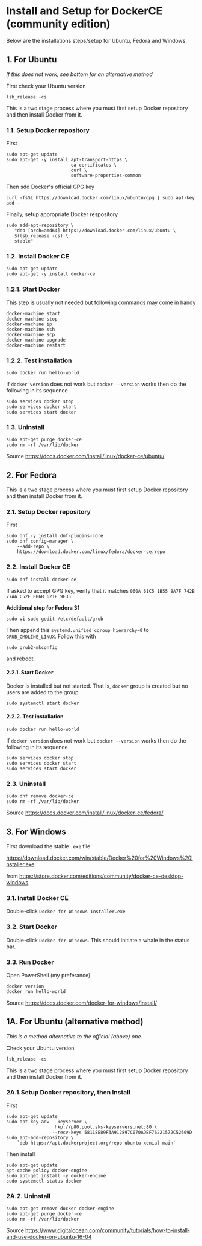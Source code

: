# Install and Setup for DockerCE (community edition)
Below are the installations steps/setup for Ubuntu, Fedora and Windows.

## 1. For Ubuntu

_If this does not work, see bottom for an alternative method_

First check your Ubuntu version
```
lsb_release -cs
```

This is a two stage process where you must first setup Docker repository and then install Docker from it.

### 1.1. Setup Docker repository
First
```
sudo apt-get update
sudo apt-get -y install apt-transport-https \
                        ca-certificates \
                        curl \
                        software-properties-common
```

Then sdd Docker's official GPG key
```
curl -fsSL https://download.docker.com/linux/ubuntu/gpg | sudo apt-key add -
```

Finally, setup appropriate Docker respository
```
sudo add-apt-repository \
   "deb [arch=amd64] https://download.docker.com/linux/ubuntu \
   $(lsb_release -cs) \
   stable"
```

### 1.2. Install Docker CE
```
sudo apt-get update
sudo apt-get -y install docker-ce
```

### 1.2.1. Start Docker
This step is usually not needed but following commands may come in handy
```
docker-machine start
docker-machine stop
docker-machine ip
docker-machine ssh
docker-machine scp
docker-machine upgrade
docker-machine restart
```

### 1.2.2. Test installation
```
sudo docker run hello-world
```
If `docker version` does not work but `docker --version` works then do the following in its sequence
```
sudo services docker stop
sudo services docker start
sudo services start docker
```

### 1.3. Uninstall
```
sudo apt-get purge docker-ce
sudo rm -rf /var/lib/docker
```

Source https://docs.docker.com/install/linux/docker-ce/ubuntu/


## 2. For Fedora

This is a two stage process where you must first setup Docker repository and then install Docker from it.

### 2.1. Setup Docker repository
First
```
sudo dnf -y install dnf-plugins-core
sudo dnf config-manager \
    --add-repo \
    https://download.docker.com/linux/fedora/docker-ce.repo
```

### 2.2. Install Docker CE
```
sudo dnf install docker-ce
```
If asked to accept GPG key, verify that it matches `060A 61C5 1B55 8A7F 742B 77AA C52F EB6B 621E 9F35`

**Additional step for Fedora 31**
```
sudo vi sudo gedit /etc/default/grub
```
Then append this `systemd.unified_cgroup_hierarchy=0` to `GRUB_CMDLINE_LINUX`.
Follow this with
```
sudo grub2-mkconfig
```
and reboot.

#### 2.2.1. Start Docker
Docker is installed but not started. That is, `docker` group is created but no users are added to the group.
```
sudo systemctl start docker
```

#### 2.2.2. Test installation
```
sudo docker run hello-world
```
If `docker version` does not work but `docker --version` works then do the following in its sequence
```
sudo services docker stop
sudo services docker start
sudo services start docker
```

### 2.3. Uninstall
```
sudo dnf remove docker-ce
sudo rm -rf /var/lib/docker
```

Source https://docs.docker.com/install/linux/docker-ce/fedora/


## 3. For Windows

First download the stable `.exe` file

https://download.docker.com/win/stable/Docker%20for%20Windows%20Installer.exe

from https://store.docker.com/editions/community/docker-ce-desktop-windows


### 3.1. Install Docker CE
Double-click `Docker for Windows Installer.exe`


### 3.2. Start Docker
Double-click `Docker for Windows`. This should initiate a whale in the status bar.

### 3.3. Run Docker
Open PowerShell (my preferance)
```
docker version
docker run hello-world
```

Source https://docs.docker.com/docker-for-windows/install/


## 1A. For Ubuntu (alternative method)

_This is a method alternative to the official (above) one._

Check your Ubuntu version
```
lsb_release -cs
```

This is a two stage process where you must first setup Docker repository and then install Docker from it.

### 2A.1.Setup Docker repository, then Install
First
```
sudo apt-get update
sudo apt-key adv --keyserver \
                  hkp://p80.pool.sks-keyservers.net:80 \
                 --recv-keys 58118E89F3A912897C070ADBF76221572C52609D
sudo apt-add-repository \
    `deb https://apt.dockerproject.org/repo ubuntu-xenial main`
```

Then install
```
sudo apt-get update
apt-cache policy docker-engine
sudo apt-get install -y docker-engine
sudo systemctl status docker
```

### 2A.2. Uninstall
```
sudo apt-get remove docker docker-engine
sudo apt-get purge docker-ce
sudo rm -rf /var/lib/docker
```

Source https://www.digitalocean.com/community/tutorials/how-to-install-and-use-docker-on-ubuntu-16-04
